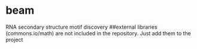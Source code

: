 # beam
RNA secondary structure motif discovery
##external libraries (commons.io/math) are not included in the repository. Just add them to the project
